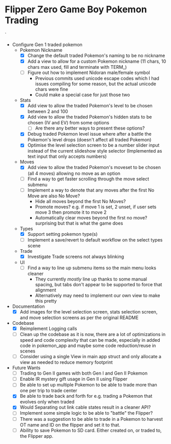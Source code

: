 # Flipper Zero Game Boy Pokemon Trading
`
- Configure Gen 1 traded pokemon  
  - Pokemon Nickname  
    - [x] Change the default traded Pokemon's naming to be no nickname  
    - [x] Add a view to allow for a custom Pokemon nickname (11 chars, 10 chars max used, fill and terminate with TERM_)  
    - [ ] Figure out how to implement Nidoran male/female symbol  
      - Previous commits used unicode escape codes which I had issues compiling for some reason, but the actual unicode chars were fine  
      - Could make a special case for just those two  
  - Stats  
    - [x] Add view to allow the traded Pokemon's level to be chosen between 2 and 100  
    - [x] Add view to allow the traded Pokemon's hidden stats to be chosen (IV and EV) from some options  
      - [ ] Are there any better ways to present these options?  
    - [x] Debug traded Pokemon level issue where after a battle the Pokemon's level drops (doesn't affect all traded Pokemon)  
    - [x] Optimise the level selection screen to be a number slider input instead of the current slideshow style selector (Implemented as text input that only accepts numbers)  
  - Moves  
    - [x] Add view to allow the traded Pokemon's moveset to be chosen (all 4 moves) allowing no move as an option  
    - [ ] Find a way to get faster scrolling through the move select submenu  
    - [ ] Implement a way to denote that any moves after the first No Move are also No Move?  
      - Hide all moves beyond the first No Moves?  
      - Promote moves? e.g. if move 1 is set, 2 unset, if user sets move 3 then promote it to move 2  
      - Automatically clear moves beyond the first no move? surprising but that is what the game does  
  - Types  
    - [x] Support setting pokemon type(s)  
    - [ ] Implement a save/revert to default workflow on the select types scene  
  - Trade  
    - [x] Investigate Trade screens not always blinking  
  - UI  
    - [ ] Find a way to line up submenu items so the main menu looks cleaner  
      - They currently _mostly_ line up thanks to some manual spacing, but tabs don't appear to be supported to force that alignment  
      - Alternatively may need to implement our own view to make this pretty  
- Documentation  
  - [x] Add images for the level selection screen, stats selection screen, and move selection screens as per the original README  
- Codebase  
  - [x] Reimplement Logging calls  
  - [ ] Clean up the codebase as it is now, there are a lot of optimizations in speed and code complexity that can be made, especially in added code in pokemon_app and maybe some code reduction/reuse in scenes  
  - [ ] Consider using a single View in main app struct and only allocate a view as needed to reduce memory footprint  

- Future Wants  
  - [ ] Trading to Gen II games with both Gen I and Gen II Pokemon  
  - [ ] Enable IR mystery gift usage in Gen II using Flipper  
  - [ ] Be able to set up multiple Pokemon to be able to trade more than one per trip to trade center  
  - [x] Be able to trade back and forth for e.g. trading a Pokemon that evolves only when traded  
  - [x] Would Separating out link cable states result in a cleaner API?  
  - [ ] Implement some simple logic to be able to "battle" the Flipper?  
  - [ ] There was a suggestion to be able to trade in a Pokemon to harvest OT name and ID on the flipper and set it to that.  
  - [ ] Ability to save Pokemon to SD card. Either created on, or traded to, the Flipper app.  
